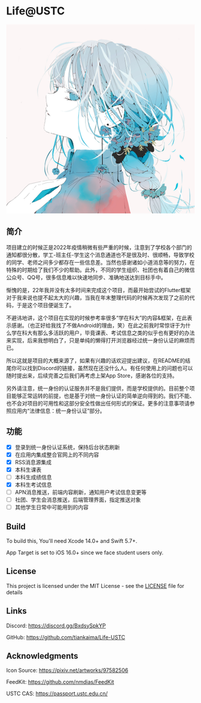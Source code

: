 # Life@USTC

![Life@USTC](./Docs/Assets/Icon.png)

## 简介

项目建立的时候正是2022年疫情稍微有些严重的时候，注意到了学校各个部门的通知都很分散，学工-班主任-学生这个消息通道也不是很及时、很顺畅，导致学校的同学、老师之间多少都存在一些信息差。当然也感谢诸如小道消息等的努力，在特殊的时期给了我们不少的帮助。此外，不同的学生组织、社团也有着自己的微信公众号、QQ号，很多信息难以快速地同步、准确地送达到目标手中。

惭愧的是，22年我并没有太多时间来完成这个项目，而最开始尝试的Flutter框架对于我来说也提不起太大的兴趣，当我在年末整理代码的时候再次发现了之前的代码，于是这个项目便诞生了。

不避讳地讲，这个项目在实现的时候参考率很多“学在科大”的内容&框架，在此表示感谢。（也正好给我找了不做Android的理由，笑）在此之前我时常惊讶于为什么学在科大有那么多活跃的用户，毕竟课表、考试信息之类的似乎也有更好的办法来实现，后来我想明白了，只是单纯的懒得打开浏览器经过统一身份认证的麻烦而已。

所以这就是项目的大概来源了，如果有兴趣的话欢迎提出建议，在README的结尾你可以找到Discord的链接，虽然现在还没什么人。有任何使用上的问题也可以随时提出来，后续完善之后我们再考虑上架App Store，感谢各位的支持。

另外请注意，统一身份的认证服务并不是我们提供，而是学校提供的。目前整个项目能够正常运转的前提，也是基于对统一身份认证的简单逆向得到的。我们不能、也不会对项目的可用性和这部分安全性做出任何形式的保证。更多的注意事项请参照应用内“法律信息：统一身份认证”部分。

## 功能

- [x] 登录到统一身份认证系统，保持后台状态刷新
- [x] 在应用内集成整合官网上的不同内容
- [x] RSS消息源集成
- [x] 本科生课表
- [ ] 本科生成绩信息
- [x] 本科生考试信息
- [ ] APN消息推送，前端内容刷新，通知用户考试信息变更等
- [ ] 社团、学生会消息推送，后端管理界面，指定推送对象
- [ ] 其他学生日常中可能用到的内容

## Build

To build this, You'll need Xcode 14.0+ and Swift 5.7+.

App Target is set to iOS 16.0+ since we face student users only.

## License

This project is licensed under the MIT License - see the [LICENSE](LICENSE) file for details

## Links

Discord: https://discord.gg/BxdsySpkYP

GitHub: https://github.com/tiankaima/Life-USTC

## Acknowledgments

Icon Source: https://pixiv.net/artworks/97582506

FeedKit: https://github.com/nmdias/FeedKit

USTC CAS: https://passport.ustc.edu.cn/
